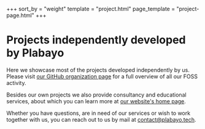 +++
sort_by = "weight"
template = "project.html"
page_template = "project-page.html"
+++

# Projects independently developed by Plabayo

Here we showcase most of the projects developed independently by us.
Please visit [our GitHub organization page](https://github.com/plabayo/) for a full overview
of all our FOSS activity.

Besides our own projects we also provide consultancy and educational services,
about which you can learn more at [our website's home page](/).

Whether you have questions, are in need of our services
or wish to work together with us, you can reach out to us by mail at
[contact@plabayo.tech](mailto:contact@plabayo.tech).
